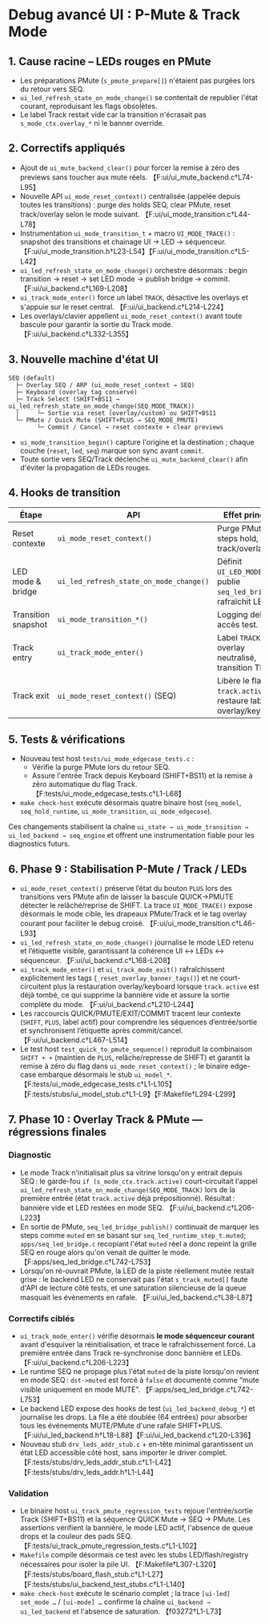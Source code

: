 # Debug avancé UI : P-Mute & Track Mode

## 1. Cause racine – LEDs rouges en PMute

* Les préparations PMute (`s_pmute_prepare[]`) n'étaient pas purgées lors du retour vers SEQ.
* `ui_led_refresh_state_on_mode_change()` se contentait de republier l'état courant, reproduisant les flags obsolètes.
* Le label Track restait vide car la transition n'écrasait pas `s_mode_ctx.overlay_*` ni le banner override.

## 2. Correctifs appliqués

* Ajout de `ui_mute_backend_clear()` pour forcer la remise à zéro des previews sans toucher aux mute réels. 【F:ui/ui_mute_backend.c†L74-L95】
* Nouvelle API `ui_mode_reset_context()` centralisée (appelée depuis toutes les transitions) : purge des holds SEQ, clear PMute, reset track/overlay selon le mode suivant. 【F:ui/ui_mode_transition.c†L44-L78】
* Instrumentation `ui_mode_transition_t` + macro `UI_MODE_TRACE()` : snapshot des transitions et chainage UI → LED → séquenceur. 【F:ui/ui_mode_transition.h†L23-L54】【F:ui/ui_mode_transition.c†L5-L42】
* `ui_led_refresh_state_on_mode_change()` orchestre désormais : begin transition → reset → set LED mode → publish bridge → commit. 【F:ui/ui_backend.c†L169-L208】
* `ui_track_mode_enter()` force un label `TRACK`, désactive les overlays et s'appuie sur le reset central. 【F:ui/ui_backend.c†L214-L224】
* Les overlays/clavier appellent `ui_mode_reset_context()` avant toute bascule pour garantir la sortie du Track mode. 【F:ui/ui_backend.c†L332-L355】

## 3. Nouvelle machine d'état UI

```
SEQ (default)
  ├─ Overlay SEQ / ARP (ui_mode_reset_context → SEQ)
  ├─ Keyboard (overlay tag conservé)
  ├─ Track Select (SHIFT+BS11 → ui_led_refresh_state_on_mode_change(SEQ_MODE_TRACK))
  │     └─ Sortie via reset (overlay/custom) ou SHIFT+BS11
  └─ PMute / Quick Mute (SHIFT+PLUS → SEQ_MODE_PMUTE)
        └─ Commit / Cancel → reset contexte + clear previews
```

* `ui_mode_transition_begin()` capture l'origine et la destination ; chaque couche (`reset`, `led`, `seq`) marque son sync avant `commit`.
* Toute sortie vers SEQ/Track déclenche `ui_mute_backend_clear()` afin d'éviter la propagation de LEDs rouges.

## 4. Hooks de transition

| Étape                     | API                       | Effet principal |
|--------------------------|---------------------------|-----------------|
| Reset contexte           | `ui_mode_reset_context()` | Purge PMute, steps hold, états track/overlay. |
| LED mode & bridge        | `ui_led_refresh_state_on_mode_change()` | Définit `UI_LED_MODE_*`, publie `seq_led_bridge`, rafraîchit LEDs. |
| Transition snapshot      | `ui_mode_transition_*()`  | Logging debug + accès test. |
| Track entry              | `ui_track_mode_enter()`   | Label `TRACK`, overlay neutralisé, transition TRACK. |
| Track exit               | `ui_mode_reset_context()` (SEQ) | Libère le flag `track.active`, restaure label overlay/keyboard. |

## 5. Tests & vérifications

* Nouveau test host `tests/ui_mode_edgecase_tests.c` :
  * Vérifie la purge PMute lors du retour SEQ.
  * Assure l'entrée Track depuis Keyboard (SHIFT+BS11) et la remise à zéro automatique du flag Track. 【F:tests/ui_mode_edgecase_tests.c†L1-L68】
* `make check-host` exécute désormais quatre binaire host (`seq_model`, `seq_hold_runtime`, `ui_mode_transition`, `ui_mode_edgecase`).

Ces changements stabilisent la chaîne `ui_state → ui_mode_transition → ui_led_backend → seq_engine` et offrent une instrumentation fiable pour les diagnostics futurs.

## 6. Phase 9 : Stabilisation P-Mute / Track / LEDs

* `ui_mode_reset_context()` préserve l’état du bouton `PLUS` lors des transitions vers PMute afin de laisser la bascule QUICK→PMUTE détecter le relâché/reprise de SHIFT. La trace `UI_MODE_TRACE()` expose désormais le mode cible, les drapeaux PMute/Track et le tag overlay courant pour faciliter le debug croisé. 【F:ui/ui_mode_transition.c†L46-L93】
* `ui_led_refresh_state_on_mode_change()` journalise le mode LED retenu et l’étiquette visible, garantissant la cohérence UI ↔ LEDs ↔ séquenceur. 【F:ui/ui_backend.c†L168-L208】
* `ui_track_mode_enter()` et `ui_track_mode_exit()` rafraîchissent explicitement les tags (`_reset_overlay_banner_tags()`) et ne court-circuitent plus la restauration overlay/keyboard lorsque `track.active` est déjà tombé, ce qui supprime la bannière vide et assure la sortie complète du mode. 【F:ui/ui_backend.c†L210-L244】
* Les raccourcis QUICK/PMUTE/EXIT/COMMIT tracent leur contexte (`SHIFT`, `PLUS`, label actif) pour comprendre les séquences d’entrée/sortie et synchronisent l’étiquette après commit/cancel. 【F:ui/ui_backend.c†L467-L514】
* Le test host `test_quick_to_pmute_sequence()` reproduit la combinaison `SHIFT + +` (maintien de `PLUS`, relâche/represse de SHIFT) et garantit la remise à zéro du flag dans `ui_mode_reset_context()` ; le binaire edge-case embarque désormais le stub `ui_model_*`. 【F:tests/ui_mode_edgecase_tests.c†L1-L105】【F:tests/stubs/ui_model_stub.c†L1-L9】【F:Makefile†L294-L299】

## 7. Phase 10 : Overlay Track & PMute — régressions finales

### Diagnostic

* Le mode Track n'initialisait plus sa vitrine lorsqu'on y entrait depuis SEQ : le garde-fou `if (s_mode_ctx.track.active)` court-circuitait l'appel `ui_led_refresh_state_on_mode_change(SEQ_MODE_TRACK)` lors de la première entrée (état `track.active` déjà prépositionné). Résultat : bannière vide et LED restées en mode SEQ. 【F:ui/ui_backend.c†L206-L223】
* En sortie de PMute, `seq_led_bridge_publish()` continuait de marquer les steps comme `muted` en se basant sur `seq_led_runtime_step_t.muted`; `apps/seq_led_bridge.c` recopiant l'état `muted` réel a donc repeint la grille SEQ en rouge alors qu'on venait de quitter le mode. 【F:apps/seq_led_bridge.c†L742-L753】
* Lorsqu'on ré-ouvrait PMute, la LED de la piste réellement mutée restait grise : le backend LED ne conservait pas l'état `s_track_muted[]` faute d'API de lecture côté tests, et une saturation silencieuse de la queue masquait les évènements en rafale. 【F:ui/ui_led_backend.c†L38-L87】

### Correctifs ciblés

* `ui_track_mode_enter()` vérifie désormais **le mode séquenceur courant** avant d'esquiver la réinitialisation, et trace le rafraîchissement forcé. La première entrée dans Track re-synchronise donc bannière et LEDs. 【F:ui/ui_backend.c†L206-L223】
* Le runtime SEQ ne propage plus l'état `muted` de la piste lorsqu'on revient en mode SEQ : `dst->muted` est forcé à `false` et documenté comme “mute visible uniquement en mode MUTE”. 【F:apps/seq_led_bridge.c†L742-L753】
* Le backend LED expose des hooks de test (`ui_led_backend_debug_*`) et journalise les drops. La file a été doublée (64 entrées) pour absorber tous les événements MUTE/PMute d'une rafale SHIFT+PLUS. 【F:ui/ui_led_backend.h†L18-L88】【F:ui/ui_led_backend.c†L20-L336】
* Nouveau stub `drv_leds_addr_stub.c` + en-tête minimal garantissent un état LED accessible côté host, sans importer le driver complet. 【F:tests/stubs/drv_leds_addr_stub.c†L1-L42】【F:tests/stubs/drv_leds_addr.h†L1-L44】

### Validation

* Le binaire host `ui_track_pmute_regression_tests` rejoue l'entrée/sortie Track (SHIFT+BS11) et la séquence QUICK Mute → SEQ → PMute. Les assertions vérifient la bannière, le mode LED actif, l'absence de queue drops et la couleur des pads SEQ. 【F:tests/ui_track_pmute_regression_tests.c†L1-L102】
* `Makefile` compile désormais ce test avec les stubs LED/flash/registry nécessaires pour isoler la pile UI. 【F:Makefile†L307-L320】【F:tests/stubs/board_flash_stub.c†L1-L27】【F:tests/stubs/ui_backend_test_stubs.c†L1-L140】
* `make check-host` exécute le scénario complet ; la trace `[ui-led] set_mode …` / `[ui-mode] …` confirme la chaîne `ui_backend → ui_led_backend` et l'absence de saturation. 【f03272†L1-L73】
